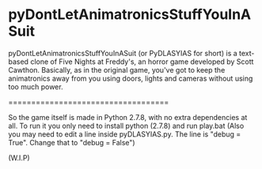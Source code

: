 pyDontLetAnimatronicsStuffYouInASuit
====================================

pyDontLetAnimatronicsStuffYouInASuit (or PyDLASYIAS for short) is a text-based clone of Five Nights at Freddy's,
an horror game developed by Scott Cawthon.
Basically, as in the original game, you've got to keep the animatronics away from you using doors,
lights and cameras without using too much power.

===================================

So the game itself is made in Python 2.7.8, with no extra dependencies at all.
To run it you only need to install python (2.7.8) and run play.bat (Also you may need to edit a line inside pyDLASYIAS.py. The line is "debug = True". Change that to "debug = False")


(W.I.P)
